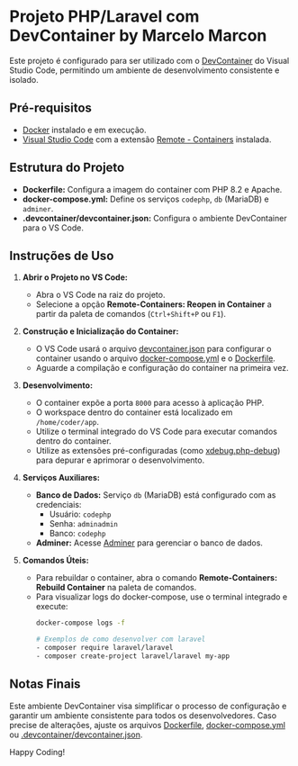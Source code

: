# Projeto PHP/Laravel com DevContainer by Marcelo Marcon

Este projeto é configurado para ser utilizado com o [DevContainer](https://code.visualstudio.com/docs/remote/containers) do Visual Studio Code, permitindo um ambiente de desenvolvimento consistente e isolado.

## Pré-requisitos

- [Docker](https://www.docker.com/get-started) instalado e em execução.
- [Visual Studio Code](https://code.visualstudio.com/) com a extensão [Remote - Containers](https://marketplace.visualstudio.com/items?itemName=ms-vscode-remote.remote-containers) instalada.

## Estrutura do Projeto

- **Dockerfile:** Configura a imagem do container com PHP 8.2 e Apache.
- **docker-compose.yml:** Define os serviços `codephp`, `db` (MariaDB) e `adminer`.
- **.devcontainer/devcontainer.json:** Configura o ambiente DevContainer para o VS Code.

## Instruções de Uso

1. **Abrir o Projeto no VS Code:**

   - Abra o VS Code na raiz do projeto.
   - Selecione a opção **Remote-Containers: Reopen in Container** a partir da paleta de comandos (`Ctrl+Shift+P` ou `F1`).

2. **Construção e Inicialização do Container:**

   - O VS Code usará o arquivo [devcontainer.json](.devcontainer/devcontainer.json) para configurar o container usando o arquivo [docker-compose.yml](docker-compose.yml) e o [Dockerfile](Dockerfile).
   - Aguarde a compilação e configuração do container na primeira vez.

3. **Desenvolvimento:**

   - O container expõe a porta `8000` para acesso à aplicação PHP.
   - O workspace dentro do container está localizado em `/home/coder/app`.
   - Utilize o terminal integrado do VS Code para executar comandos dentro do container.
   - Utilize as extensões pré-configuradas (como [xdebug.php-debug](https://marketplace.visualstudio.com/items?itemName=xdebug.php-debug)) para depurar e aprimorar o desenvolvimento.

4. **Serviços Auxiliares:**

   - **Banco de Dados:** Serviço `db` (MariaDB) está configurado com as credenciais:
     - Usuário: `codephp`
     - Senha: `adminadmin`
     - Banco: `codephp`
   - **Adminer:** Acesse [Adminer](http://localhost:8080) para gerenciar o banco de dados.

5. **Comandos Úteis:**

   - Para rebuildar o container, abra o comando **Remote-Containers: Rebuild Container** na paleta de comandos.
   - Para visualizar logs do docker-compose, use o terminal integrado e execute:
     ```sh
     docker-compose logs -f

     # Exemplos de como desenvolver com laravel
     - composer require laravel/laravel
     - composer create-project laravel/laravel my-app
     ```

## Notas Finais

Este ambiente DevContainer visa simplificar o processo de configuração e garantir um ambiente consistente para todos os desenvolvedores. Caso precise de alterações, ajuste os arquivos [Dockerfile](Dockerfile), [docker-compose.yml](docker-compose.yml) ou [.devcontainer/devcontainer.json](.devcontainer/devcontainer.json).

Happy Coding!
